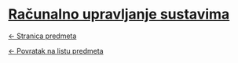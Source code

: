 # [Računalno upravljanje sustavima](https://www.github.com/studosi-fer/RUS)
[<- Stranica predmeta](https://www.fer.unizg.hr/predmet/rus)

[<- Povratak na listu predmeta](https://www.github.com/studosi/FER)